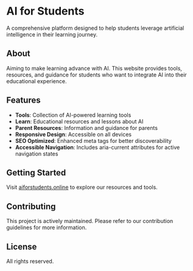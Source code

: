 # AI for Students

A comprehensive platform designed to help students leverage artificial intelligence in their learning journey.

## About

Aiming to make learning advance with AI. This website provides tools, resources, and guidance for students who want to integrate AI into their educational experience.

## Features

- **Tools**: Collection of AI-powered learning tools
- **Learn**: Educational resources and lessons about AI
- **Parent Resources**: Information and guidance for parents
- **Responsive Design**: Accessible on all devices
- **SEO Optimized**: Enhanced meta tags for better discoverability
- **Accessible Navigation**: Includes aria-current attributes for active navigation states

## Getting Started

Visit [aiforstudents.online](https://aiforstudents.online) to explore our resources and tools.

## Contributing

This project is actively maintained. Please refer to our contribution guidelines for more information.

## License

All rights reserved.
